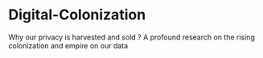 # Digital-Colonization
Why our privacy is harvested and sold ? A profound research on the rising colonization and empire on our data 
